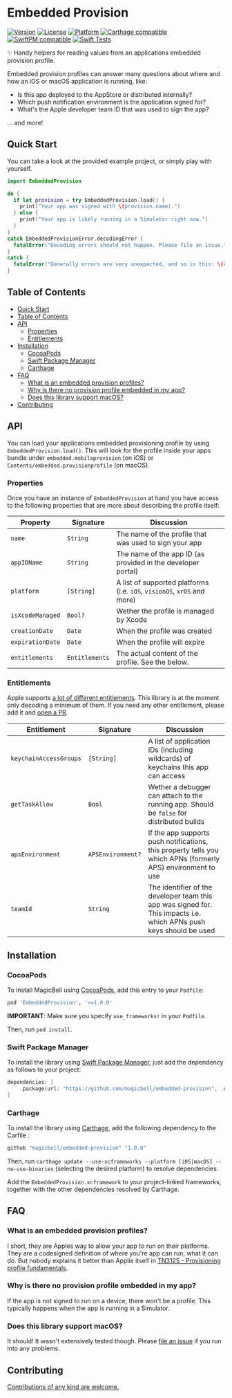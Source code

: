 # Embedded Provision

[![Version](https://img.shields.io/cocoapods/v/EmbeddedProvision.svg?style=flat)](http://cocoapods.org/pods/embeddedprovision)
[![License](https://img.shields.io/cocoapods/l/EmbeddedProvision.svg?style=flat)](./LICENSE)
[![Platform](https://img.shields.io/cocoapods/p/EmbeddedProvisiog.svg?style=flat)](http://cocoapods.org/pods/embeddedprovision)
[![Carthage compatible](https://img.shields.io/badge/Carthage-compatible-4BC51D.svg?style=flat)](https://github.com/magicbell/embedded-provision?tab=readme-ov-file#carthage)
[![SwiftPM compatible](https://img.shields.io/badge/SwiftPM-compatible-brightgreen.svg)](https://github.com/magicbell/embedded-provision?tab=readme-ov-file#swift-package-manager)
[![Swift Tests](https://github.com/magicbell/embedded-provision/actions/workflows/spm-test.yml/badge.svg)](https://github.com/magicbell/embedded-provision/actions/workflows/spm-test.yml)

✨ Handy helpers for reading values from an applications embedded provision profile.

Embedded provision profiles can answer many questions about where and how an iOS or macOS application is running, like:
- Is this app deployed to the AppStore or distributed internally?
- Which push notification environment is the application signed for?
- What's the Apple developer team ID that was used to sign the app?

... and more!


## Quick Start

You can take a look at the provided example project, or simply play with yourself.

```swift
import EmbeddedProvision

do {
  if let provision = try EmbeddedProvision.load() {
    print("Your app was signed with \(provision.name).")
  } else {
    print("Your app is likely running in a Simulator right now.")
  }
}
catch EmbeddedProvisionError.decodingError {
  fatalError("Decoding errors should not happen. Please file an issue.")
}
catch {
  fatalError("Generally errors are very unexpected, and so is this: \(error) ")
}
```

## Table of Contents

<!-- TOC -->

- [Quick Start](#quick-start)
- [Table of Contents](#table-of-contents)
- [API](#api)
    - [Properties](#properties)
    - [Entitlements](#entitlements)
- [Installation](#installation)
    - [CocoaPods](#cocoapods)
    - [Swift Package Manager](#swift-package-manager)
    - [Carthage](#carthage)
- [FAQ](#faq)
    - [What is an embedded provision profiles?](#what-is-an-embedded-provision-profiles)
    - [Why is there no provision profile embedded in my app?](#why-is-there-no-provision-profile-embedded-in-my-app)
    - [Does this library support macOS?](#does-this-library-support-macos)
- [Contributing](#contributing)

<!-- /TOC -->

## API

You can load your applications embedded provisioning profile by using `EmbeddedProvision.load()`. This will look for the profile inside your apps bundle under `embedded.mobileprovision` (on iOS) or `Contents/embedded.provisionprofile` (on macOS).

### Properties

Once you have an instance of `EmbeddedProvision` at hand you have access to the following properties that are more about describing the profile itself:

| Property         | Signature      | Discussion                                                              |
| ---------------- | -------------- | ----------------------------------------------------------------------- |
| `name`           | `String`       | The name of the profile that was used to sign your app                  |
| `appIDName`      | `String`       | The name of the app ID (as provided in the developer portal)            |
| `platform`       | `[String]`     | A list of supported platforms (i.e. `iOS`, `visionOS`, `xrOS` and more) |
| `isXcodeManaged` | `Bool?`        | Wether the profile is managed by Xcode                                  |
| `creationDate`   | `Date`         | When the profile was created                                            |
| `expirationDate` | `Date`         | When the profile will expire                                            |
| `entitlements`   | `Entitlements` | The actual content of the profile. See the below.                       |


### Entitlements

Apple supports [a lot of different entitlements](https://developer.apple.com/documentation/bundleresources/entitlements). This library is at the moment only decoding a minimum of them. If you need any other entitlement, please add it and [open a PR](#contributing).

| Entitlement            | Signature         | Discussion                                                                                                          |
| ---------------------- | ----------------- | ------------------------------------------------------------------------------------------------------------------- |
| `keychainAccessGroups` | `[String]`        | A list of application IDs (including wildcards) of keychains this app can access                                    |
| `getTaskAllow`         | `Bool`            | Wether a debugger can attach to the running app. Should be `false` for distributed builds                           |
| `apsEnvironment`       | `APSEnvironment?` | If the app supports push notifications, this property tells you which APNs (formerly APS) environment to use        |
| `teamId`               | `String`          | The identifier of the developer team this app was signed for. This impacts i.e. which APNs push keys should be used |


## Installation

### CocoaPods

To install MagicBell using [CocoaPods](https://cocoapods.org), add this entry to your `Podfile`:

```ruby
pod 'EmbeddedProvision', '>=1.0.0'
```

**IMPORTANT**: Make sure you specify `use_frameworks!` in your `Podfile`.

Then, run `pod install`.

### Swift Package Manager

To install the library using [Swift Package Manager](https://www.swift.org/package-manager/), just add the dependency as follows to your project:

```swift
dependencies: [
    .package(url: "https://github.com/magicbell/embedded-provision", .upToNextMajor(from: "1.0.0"))
]
```

### Carthage

To install the library using [Carthage](https://github.com/Carthage/Carthage), add the following dependency to the Carfile :

```ruby
github "magicbell/embedded-provision" "1.0.0"
```

Then, run `carthage update --use-xcframeworks --platform [iOS|macOS] --no-use-binaries` (selecting the desired platform) to resolve dependencies.

Add the `EmbeddedProvision.xcframework` to your project-linked frameworks, together with the other dependencies resolved by Carthage.

## FAQ

### What is an embedded provision profiles?

I short, they are Apples way to allow your app to run on their platforms. They are a codesigned definition of where you're app can run, what it can do. But nobody explains it better than Applie itself in 
[TN3125 - Provisioning profile fundamentals](https://developer.apple.com/documentation/technotes/tn3125-inside-code-signing-provisioning-profiles#Provisioning-profile-fundamentals).

### Why is there no provision profile embedded in my app?

If the app is not signed to run on a device, there won't be a profile. This typically happens when the app is running in a Simulator.

### Does this library support macOS?

It should! It wasn't extensively tested though. Please [file an issue](https://github.com/magicbell/embedded-provision/issues/new) if you run into any problems.

## Contributing

[Contributions of any kind are welcome.](./CONTRIBUTING.md)
